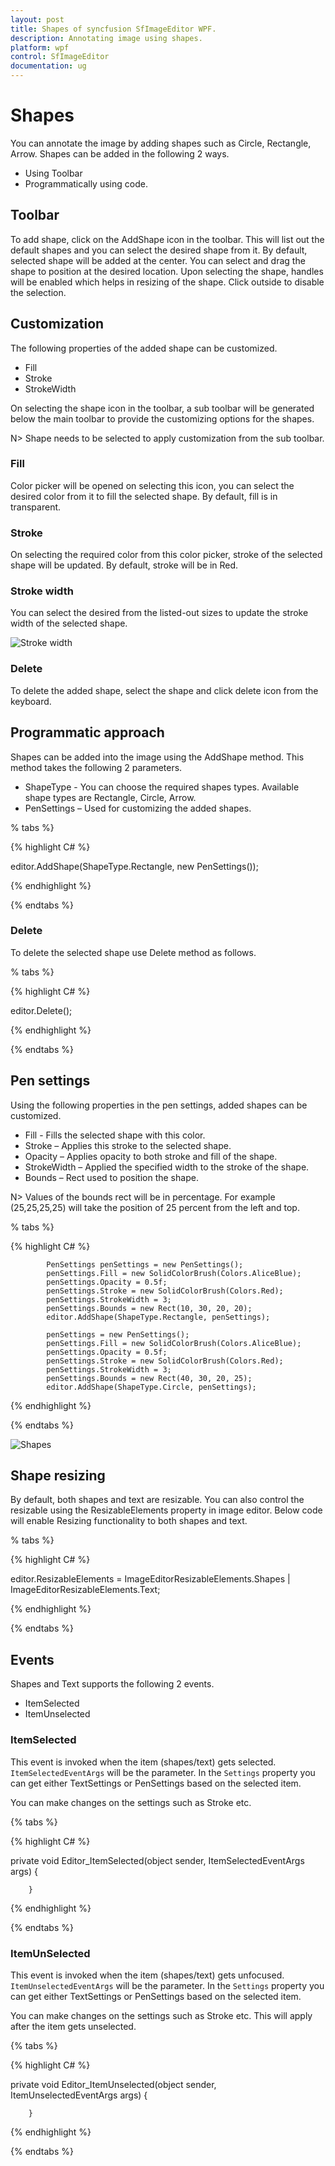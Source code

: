 ```yaml
---
layout: post
title: Shapes of syncfusion SfImageEditor WPF.
description: Annotating image using shapes.
platform: wpf
control: SfImageEditor
documentation: ug
---
```


# Shapes

You can annotate the image by adding shapes such as Circle, Rectangle, Arrow. Shapes can be added in the following 2 ways.

*	Using Toolbar
*	Programmatically using code.

## Toolbar

To add shape, click on the AddShape icon in the toolbar. This will list out the default shapes and you can select the desired shape from it. By default, selected shape will be added at the center. You can select and drag the shape to position at the desired location. Upon selecting the shape, handles will be enabled which helps in resizing of the shape. Click outside to disable the selection.

## Customization

The following properties of the added shape can be customized.

*	Fill
*	Stroke
*	StrokeWidth

On selecting the shape icon in the toolbar, a sub toolbar will be generated below the main toolbar to provide the customizing options for the shapes.

N> Shape needs to be selected to apply customization from the sub toolbar.

### Fill

Color picker will be opened on selecting this icon, you can select the desired color from it to fill the selected shape. By default, fill is in transparent.

### Stroke

On selecting the required color from this color picker, stroke of the selected shape will be updated. By default, stroke will be in Red.

### Stroke width

You can select the desired from the listed-out sizes to update the stroke width of the selected shape.

![Stroke width](Images/Shapes.jpg) 

### Delete

To delete the added shape, select the shape and click delete icon from the keyboard.

## Programmatic approach

Shapes can be added into the image using the AddShape method. This method takes the following 2 parameters.

*	ShapeType - You can choose the required shapes types. Available shape types are Rectangle, Circle, Arrow.
*	PenSettings – Used for customizing the added shapes.

% tabs %} 

{% highlight C# %} 

editor.AddShape(ShapeType.Rectangle, new PenSettings());

{% endhighlight %}

{% endtabs %} 

### Delete

To delete the selected shape use Delete method as follows.

% tabs %} 

{% highlight C# %} 

editor.Delete();

{% endhighlight %}

{% endtabs %} 

## Pen settings

Using the following properties in the pen settings, added shapes can be customized.

*	Fill - Fills the selected shape with this color.
*	Stroke – Applies this stroke to the selected shape.
*	Opacity – Applies opacity to both stroke and fill of the shape.
*	StrokeWidth – Applied the specified width to the stroke of the shape.
*	Bounds – Rect used to position the shape.

N> Values of the bounds rect will be in percentage. For example (25,25,25,25) will take the position of 25 percent from the left and top.

% tabs %} 

{% highlight C# %} 

            PenSettings penSettings = new PenSettings();
            penSettings.Fill = new SolidColorBrush(Colors.AliceBlue);
            penSettings.Opacity = 0.5f;
            penSettings.Stroke = new SolidColorBrush(Colors.Red);
            penSettings.StrokeWidth = 3;
            penSettings.Bounds = new Rect(10, 30, 20, 20);
            editor.AddShape(ShapeType.Rectangle, penSettings);

            penSettings = new PenSettings();
            penSettings.Fill = new SolidColorBrush(Colors.AliceBlue);
            penSettings.Opacity = 0.5f;
            penSettings.Stroke = new SolidColorBrush(Colors.Red);
            penSettings.StrokeWidth = 3;            
            penSettings.Bounds = new Rect(40, 30, 20, 25);
            editor.AddShape(ShapeType.Circle, penSettings);

{% endhighlight %}

{% endtabs %} 

![Shapes](Images/Shapes1.jpg) 

## Shape resizing

By default, both shapes and text are resizable. You can also control the resizable using the ResizableElements property in image editor.
Below code will enable Resizing functionality to both shapes and text.

% tabs %} 

{% highlight C# %} 

 editor.ResizableElements = ImageEditorResizableElements.Shapes | ImageEditorResizableElements.Text;

{% endhighlight %}

{% endtabs %} 

## Events

Shapes and Text supports the following 2 events.

* ItemSelected
* ItemUnselected

### ItemSelected

This event is invoked when the item (shapes/text) gets selected. `ItemSelectedEventArgs` will be the parameter. In the `Settings` property you can get either TextSettings or PenSettings based on the selected item.

You can make changes on the settings such as Stroke etc.

{% tabs %} 

{% highlight C# %} 

 private void Editor_ItemSelected(object sender, ItemSelectedEventArgs args)
        {
            
        }

{% endhighlight %}

{% endtabs %} 

### ItemUnSelected

This event is invoked when the item (shapes/text) gets unfocused. `ItemUnselectedEventArgs` will be the parameter. In the `Settings` property you can get either TextSettings or PenSettings based on the selected item.

You can make changes on the settings such as Stroke etc. This will apply after the item gets unselected.

{% tabs %} 

{% highlight C# %} 

  private void Editor_ItemUnselected(object sender, ItemUnselectedEventArgs args)
        {            
           
        }

{% endhighlight %}

{% endtabs %} 